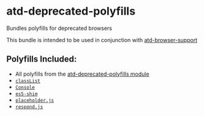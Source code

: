 # atd-deprecated-polyfills
Bundles polyfills for deprecated browsers

This bundle is intended to be used in conjunction with [atd-browser-support](https://www.npmjs.com/package/atd-browser-support)

## Polyfills Included:

- All polyfills from the [atd-deprecated-polyfills module](https://www.npmjs.com/package/atd-legacy-polyfills)
- [`classList`](https://github.com/yola/classlist-polyfill)
- [`Console`](https://github.com/paulmillr/console-polyfill)
- [`es5-shim`](https://www.npmjs.com/package/es5-shim)
- [`placeholder.js`](https://www.npmjs.com/package/placeholders.js)
- [`respond.js`](https://www.npmjs.com/package/respond.js)